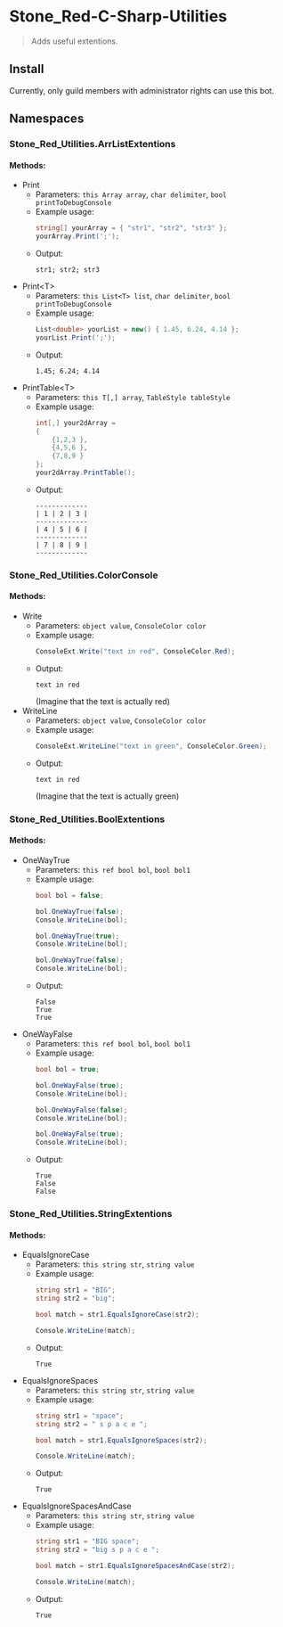 # Stone_Red-C-Sharp-Utilities

> Adds useful extentions.

## Install
Currently, only guild members with administrator rights can use this bot.

## Namespaces
### Stone_Red_Utilities.ArrListExtentions
#### Methods:
  * Print
    * Parameters: `this Array array`, `char delimiter`, `bool printToDebugConsole`
    * Example usage:
      ```cs
      string[] yourArray = { "str1", "str2", "str3" };
      yourArray.Print(';');
      ```
    * Output: 
      ```
      str1; str2; str3
      ```
  * Print\<T>
    * Parameters: `this List<T> list`, `char delimiter`, `bool printToDebugConsole`
    * Example usage:
      ```cs
      List<double> yourList = new() { 1.45, 6.24, 4.14 };
      yourList.Print(';');
      ```
    * Output: 
      ```
      1.45; 6.24; 4.14
      ```
  * PrintTable\<T>
    * Parameters: `this T[,] array`, `TableStyle tableStyle`
    * Example usage:
      ```cs
      int[,] your2dArray =
      {
          {1,2,3 },
          {4,5,6 },
          {7,8,9 }
      };
      your2dArray.PrintTable();
      ```
    * Output: 
      ```
      -------------
      | 1 | 2 | 3 |
      -------------
      | 4 | 5 | 6 |
      -------------
      | 7 | 8 | 9 |
      -------------
      ```
      
### Stone_Red_Utilities.ColorConsole
#### Methods:
  * Write
    * Parameters: `object value`, `ConsoleColor color`
    * Example usage:
      ```cs
      ConsoleExt.Write("text in red", ConsoleColor.Red);
      ```
    * Output:
      ```
      text in red
      ```
      (Imagine that the text is actually red)
 * WriteLine
    * Parameters: `object value`, `ConsoleColor color`
    * Example usage:
      ```cs
      ConsoleExt.WriteLine("text in green", ConsoleColor.Green);
      ```
    * Output:
      ```
      text in red

      ```
      (Imagine that the text is actually green)
      
### Stone_Red_Utilities.BoolExtentions
#### Methods:
  * OneWayTrue
    * Parameters: `this ref bool bol`, `bool bol1`
    * Example usage:
      ```cs
      bool bol = false;
      
      bol.OneWayTrue(false);
      Console.WriteLine(bol);
      
      bol.OneWayTrue(true);
      Console.WriteLine(bol);
      
      bol.OneWayTrue(false);
      Console.WriteLine(bol);
      ```
    * Output:
      ```
      False
      True
      True
      ```
  * OneWayFalse
    * Parameters: `this ref bool bol`, `bool bol1`
    * Example usage:
      ```cs
      bool bol = true;

      bol.OneWayFalse(true);
      Console.WriteLine(bol);

      bol.OneWayFalse(false);
      Console.WriteLine(bol);

      bol.OneWayFalse(true);
      Console.WriteLine(bol);
      ```
    * Output:
      ```
      True
      False
      False
      ```
### Stone_Red_Utilities.StringExtentions
#### Methods:
  * EqualsIgnoreCase
    * Parameters: `this string str`, `string value`
    * Example usage:
      ```cs
      string str1 = "BIG";
      string str2 = "big";

      bool match = str1.EqualsIgnoreCase(str2);

      Console.WriteLine(match);
      ```
    * Output:
      ```
      True
      ```  
  * EqualsIgnoreSpaces
    * Parameters: `this string str`, `string value`
    * Example usage:
      ```cs
      string str1 = "space";
      string str2 = " s p a c e ";

      bool match = str1.EqualsIgnoreSpaces(str2);

      Console.WriteLine(match);
      ```
    * Output:
      ```
      True
      ```  
  * EqualsIgnoreSpacesAndCase
    * Parameters: `this string str`, `string value`
    * Example usage:
      ```cs
      string str1 = "BIG space";
      string str2 = "big s p a c e ";

      bool match = str1.EqualsIgnoreSpacesAndCase(str2);

      Console.WriteLine(match);
      ```
    * Output:
      ```
      True
      ```
